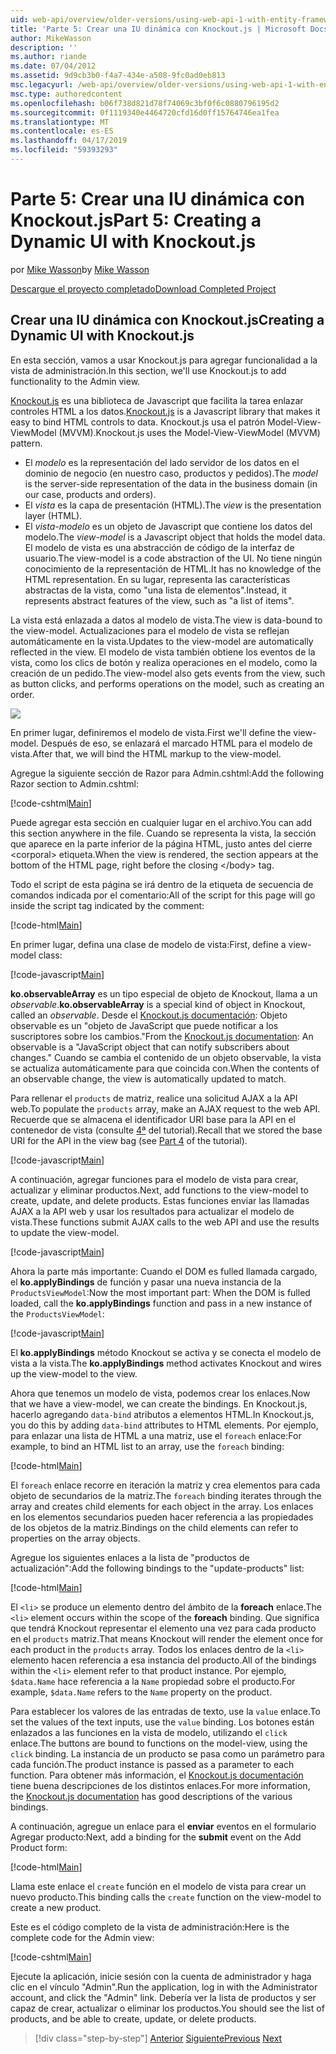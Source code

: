 ```yaml
---
uid: web-api/overview/older-versions/using-web-api-1-with-entity-framework-5/using-web-api-with-entity-framework-part-5
title: 'Parte 5: Crear una IU dinámica con Knockout.js | Microsoft Docs'
author: MikeWasson
description: ''
ms.author: riande
ms.date: 07/04/2012
ms.assetid: 9d9cb3b0-f4a7-434e-a508-9fc0ad0eb813
msc.legacyurl: /web-api/overview/older-versions/using-web-api-1-with-entity-framework-5/using-web-api-with-entity-framework-part-5
msc.type: authoredcontent
ms.openlocfilehash: b06f738d821d78f74069c3bf0f6c0880796195d2
ms.sourcegitcommit: 0f1119340e4464720cfd16d0ff15764746ea1fea
ms.translationtype: MT
ms.contentlocale: es-ES
ms.lasthandoff: 04/17/2019
ms.locfileid: "59393293"
---
```

# <a name="part-5-creating-a-dynamic-ui-with-knockoutjs"></a><span data-ttu-id="6d5b5-102">Parte 5: Crear una IU dinámica con Knockout.js</span><span class="sxs-lookup"><span data-stu-id="6d5b5-102">Part 5: Creating a Dynamic UI with Knockout.js</span></span>

<span data-ttu-id="6d5b5-103">por [Mike Wasson](https://github.com/MikeWasson)</span><span class="sxs-lookup"><span data-stu-id="6d5b5-103">by [Mike Wasson](https://github.com/MikeWasson)</span></span>

[<span data-ttu-id="6d5b5-104">Descargue el proyecto completado</span><span class="sxs-lookup"><span data-stu-id="6d5b5-104">Download Completed Project</span></span>](http://code.msdn.microsoft.com/ASP-NET-Web-API-with-afa30545)

## <a name="creating-a-dynamic-ui-with-knockoutjs"></a><span data-ttu-id="6d5b5-105">Crear una IU dinámica con Knockout.js</span><span class="sxs-lookup"><span data-stu-id="6d5b5-105">Creating a Dynamic UI with Knockout.js</span></span>

<span data-ttu-id="6d5b5-106">En esta sección, vamos a usar Knockout.js para agregar funcionalidad a la vista de administración.</span><span class="sxs-lookup"><span data-stu-id="6d5b5-106">In this section, we'll use Knockout.js to add functionality to the Admin view.</span></span>

<span data-ttu-id="6d5b5-107">[Knockout.js](http://knockoutjs.com/) es una biblioteca de Javascript que facilita la tarea enlazar controles HTML a los datos.</span><span class="sxs-lookup"><span data-stu-id="6d5b5-107">[Knockout.js](http://knockoutjs.com/) is a Javascript library that makes it easy to bind HTML controls to data.</span></span> <span data-ttu-id="6d5b5-108">Knockout.js usa el patrón Model-View-ViewModel (MVVM).</span><span class="sxs-lookup"><span data-stu-id="6d5b5-108">Knockout.js uses the Model-View-ViewModel (MVVM) pattern.</span></span>

- <span data-ttu-id="6d5b5-109">El *modelo* es la representación del lado servidor de los datos en el dominio de negocio (en nuestro caso, productos y pedidos).</span><span class="sxs-lookup"><span data-stu-id="6d5b5-109">The *model* is the server-side representation of the data in the business domain (in our case, products and orders).</span></span>
- <span data-ttu-id="6d5b5-110">El *vista* es la capa de presentación (HTML).</span><span class="sxs-lookup"><span data-stu-id="6d5b5-110">The *view* is the presentation layer (HTML).</span></span>
- <span data-ttu-id="6d5b5-111">El *vista-modelo* es un objeto de Javascript que contiene los datos del modelo.</span><span class="sxs-lookup"><span data-stu-id="6d5b5-111">The *view-model* is a Javascript object that holds the model data.</span></span> <span data-ttu-id="6d5b5-112">El modelo de vista es una abstracción de código de la interfaz de usuario.</span><span class="sxs-lookup"><span data-stu-id="6d5b5-112">The view-model is a code abstraction of the UI.</span></span> <span data-ttu-id="6d5b5-113">No tiene ningún conocimiento de la representación de HTML.</span><span class="sxs-lookup"><span data-stu-id="6d5b5-113">It has no knowledge of the HTML representation.</span></span> <span data-ttu-id="6d5b5-114">En su lugar, representa las características abstractas de la vista, como "una lista de elementos".</span><span class="sxs-lookup"><span data-stu-id="6d5b5-114">Instead, it represents abstract features of the view, such as "a list of items".</span></span>

<span data-ttu-id="6d5b5-115">La vista está enlazada a datos al modelo de vista.</span><span class="sxs-lookup"><span data-stu-id="6d5b5-115">The view is data-bound to the view-model.</span></span> <span data-ttu-id="6d5b5-116">Actualizaciones para el modelo de vista se reflejan automáticamente en la vista.</span><span class="sxs-lookup"><span data-stu-id="6d5b5-116">Updates to the view-model are automatically reflected in the view.</span></span> <span data-ttu-id="6d5b5-117">El modelo de vista también obtiene los eventos de la vista, como los clics de botón y realiza operaciones en el modelo, como la creación de un pedido.</span><span class="sxs-lookup"><span data-stu-id="6d5b5-117">The view-model also gets events from the view, such as button clicks, and performs operations on the model, such as creating an order.</span></span>

![](using-web-api-with-entity-framework-part-5/_static/image1.png)

<span data-ttu-id="6d5b5-118">En primer lugar, definiremos el modelo de vista.</span><span class="sxs-lookup"><span data-stu-id="6d5b5-118">First we'll define the view-model.</span></span> <span data-ttu-id="6d5b5-119">Después de eso, se enlazará el marcado HTML para el modelo de vista.</span><span class="sxs-lookup"><span data-stu-id="6d5b5-119">After that, we will bind the HTML markup to the view-model.</span></span>

<span data-ttu-id="6d5b5-120">Agregue la siguiente sección de Razor para Admin.cshtml:</span><span class="sxs-lookup"><span data-stu-id="6d5b5-120">Add the following Razor section to Admin.cshtml:</span></span>

[!code-cshtml[Main](using-web-api-with-entity-framework-part-5/samples/sample1.cshtml)]

<span data-ttu-id="6d5b5-121">Puede agregar esta sección en cualquier lugar en el archivo.</span><span class="sxs-lookup"><span data-stu-id="6d5b5-121">You can add this section anywhere in the file.</span></span> <span data-ttu-id="6d5b5-122">Cuando se representa la vista, la sección que aparece en la parte inferior de la página HTML, justo antes del cierre &lt;corporal&gt; etiqueta.</span><span class="sxs-lookup"><span data-stu-id="6d5b5-122">When the view is rendered, the section appears at the bottom of the HTML page, right before the closing &lt;/body&gt; tag.</span></span>

<span data-ttu-id="6d5b5-123">Todo el script de esta página se irá dentro de la etiqueta de secuencia de comandos indicada por el comentario:</span><span class="sxs-lookup"><span data-stu-id="6d5b5-123">All of the script for this page will go inside the script tag indicated by the comment:</span></span>

[!code-html[Main](using-web-api-with-entity-framework-part-5/samples/sample2.html)]

<span data-ttu-id="6d5b5-124">En primer lugar, defina una clase de modelo de vista:</span><span class="sxs-lookup"><span data-stu-id="6d5b5-124">First, define a view-model class:</span></span>

[!code-javascript[Main](using-web-api-with-entity-framework-part-5/samples/sample3.js)]

<span data-ttu-id="6d5b5-125">**ko.observableArray** es un tipo especial de objeto de Knockout, llama a un *observable*.</span><span class="sxs-lookup"><span data-stu-id="6d5b5-125">**ko.observableArray** is a special kind of object in Knockout, called an *observable*.</span></span> <span data-ttu-id="6d5b5-126">Desde el [Knockout.js documentación](http://knockoutjs.com/documentation/observables.html): Objeto observable es un "objeto de JavaScript que puede notificar a los suscriptores sobre los cambios."</span><span class="sxs-lookup"><span data-stu-id="6d5b5-126">From the [Knockout.js documentation](http://knockoutjs.com/documentation/observables.html): An observable is a "JavaScript object that can notify subscribers about changes."</span></span> <span data-ttu-id="6d5b5-127">Cuando se cambia el contenido de un objeto observable, la vista se actualiza automáticamente para que coincida con.</span><span class="sxs-lookup"><span data-stu-id="6d5b5-127">When the contents of an observable change, the view is automatically updated to match.</span></span>

<span data-ttu-id="6d5b5-128">Para rellenar el `products` de matriz, realice una solicitud AJAX a la API web.</span><span class="sxs-lookup"><span data-stu-id="6d5b5-128">To populate the `products` array, make an AJAX request to the web API.</span></span> <span data-ttu-id="6d5b5-129">Recuerde que se almacena el identificador URI base para la API en el contenedor de vista (consulte [4ª](using-web-api-with-entity-framework-part-4.md) del tutorial).</span><span class="sxs-lookup"><span data-stu-id="6d5b5-129">Recall that we stored the base URI for the API in the view bag (see [Part 4](using-web-api-with-entity-framework-part-4.md) of the tutorial).</span></span>

[!code-javascript[Main](using-web-api-with-entity-framework-part-5/samples/sample4.js?highlight=5)]

<span data-ttu-id="6d5b5-130">A continuación, agregar funciones para el modelo de vista para crear, actualizar y eliminar productos.</span><span class="sxs-lookup"><span data-stu-id="6d5b5-130">Next, add functions to the view-model to create, update, and delete products.</span></span> <span data-ttu-id="6d5b5-131">Estas funciones enviar las llamadas AJAX a la API web y usar los resultados para actualizar el modelo de vista.</span><span class="sxs-lookup"><span data-stu-id="6d5b5-131">These functions submit AJAX calls to the web API and use the results to update the view-model.</span></span>

[!code-javascript[Main](using-web-api-with-entity-framework-part-5/samples/sample5.js?highlight=7)]

<span data-ttu-id="6d5b5-132">Ahora la parte más importante: Cuando el DOM es fulled llamada cargado, el **ko.applyBindings** de función y pasar una nueva instancia de la `ProductsViewModel`:</span><span class="sxs-lookup"><span data-stu-id="6d5b5-132">Now the most important part: When the DOM is fulled loaded, call the **ko.applyBindings** function and pass in a new instance of the `ProductsViewModel`:</span></span>

[!code-javascript[Main](using-web-api-with-entity-framework-part-5/samples/sample6.js)]

<span data-ttu-id="6d5b5-133">El **ko.applyBindings** método Knockout se activa y se conecta el modelo de vista a la vista.</span><span class="sxs-lookup"><span data-stu-id="6d5b5-133">The **ko.applyBindings** method activates Knockout and wires up the view-model to the view.</span></span>

<span data-ttu-id="6d5b5-134">Ahora que tenemos un modelo de vista, podemos crear los enlaces.</span><span class="sxs-lookup"><span data-stu-id="6d5b5-134">Now that we have a view-model, we can create the bindings.</span></span> <span data-ttu-id="6d5b5-135">En Knockout.js, hacerlo agregando `data-bind` atributos a elementos HTML.</span><span class="sxs-lookup"><span data-stu-id="6d5b5-135">In Knockout.js, you do this by adding `data-bind` attributes to HTML elements.</span></span> <span data-ttu-id="6d5b5-136">Por ejemplo, para enlazar una lista de HTML a una matriz, use el `foreach` enlace:</span><span class="sxs-lookup"><span data-stu-id="6d5b5-136">For example, to bind an HTML list to an array, use the `foreach` binding:</span></span>

[!code-html[Main](using-web-api-with-entity-framework-part-5/samples/sample7.html?highlight=1)]

<span data-ttu-id="6d5b5-137">El `foreach` enlace recorre en iteración la matriz y crea elementos para cada objeto de secundarios de la matriz.</span><span class="sxs-lookup"><span data-stu-id="6d5b5-137">The `foreach` binding iterates through the array and creates child elements for each object in the array.</span></span> <span data-ttu-id="6d5b5-138">Los enlaces en los elementos secundarios pueden hacer referencia a las propiedades de los objetos de la matriz.</span><span class="sxs-lookup"><span data-stu-id="6d5b5-138">Bindings on the child elements can refer to properties on the array objects.</span></span>

<span data-ttu-id="6d5b5-139">Agregue los siguientes enlaces a la lista de "productos de actualización":</span><span class="sxs-lookup"><span data-stu-id="6d5b5-139">Add the following bindings to the "update-products" list:</span></span>

[!code-html[Main](using-web-api-with-entity-framework-part-5/samples/sample8.html)]

<span data-ttu-id="6d5b5-140">El `<li>` se produce un elemento dentro del ámbito de la **foreach** enlace.</span><span class="sxs-lookup"><span data-stu-id="6d5b5-140">The `<li>` element occurs within the scope of the **foreach** binding.</span></span> <span data-ttu-id="6d5b5-141">Que significa que tendrá Knockout representar el elemento una vez para cada producto en el `products` matriz.</span><span class="sxs-lookup"><span data-stu-id="6d5b5-141">That means Knockout will render the element once for each product in the `products` array.</span></span> <span data-ttu-id="6d5b5-142">Todos los enlaces dentro de la `<li>` elemento hacen referencia a esa instancia del producto.</span><span class="sxs-lookup"><span data-stu-id="6d5b5-142">All of the bindings within the `<li>` element refer to that product instance.</span></span> <span data-ttu-id="6d5b5-143">Por ejemplo, `$data.Name` hace referencia a la `Name` propiedad sobre el producto.</span><span class="sxs-lookup"><span data-stu-id="6d5b5-143">For example, `$data.Name` refers to the `Name` property on the product.</span></span>

<span data-ttu-id="6d5b5-144">Para establecer los valores de las entradas de texto, use la `value` enlace.</span><span class="sxs-lookup"><span data-stu-id="6d5b5-144">To set the values of the text inputs, use the `value` binding.</span></span> <span data-ttu-id="6d5b5-145">Los botones están enlazados a las funciones en la vista de modelo, utilizando el `click` enlace.</span><span class="sxs-lookup"><span data-stu-id="6d5b5-145">The buttons are bound to functions on the model-view, using the `click` binding.</span></span> <span data-ttu-id="6d5b5-146">La instancia de un producto se pasa como un parámetro para cada función.</span><span class="sxs-lookup"><span data-stu-id="6d5b5-146">The product instance is passed as a parameter to each function.</span></span> <span data-ttu-id="6d5b5-147">Para obtener más información, el [Knockout.js documentación](http://knockoutjs.com/documentation/observables.html) tiene buena descripciones de los distintos enlaces.</span><span class="sxs-lookup"><span data-stu-id="6d5b5-147">For more information, the [Knockout.js documentation](http://knockoutjs.com/documentation/observables.html) has good descriptions of the various bindings.</span></span>

<span data-ttu-id="6d5b5-148">A continuación, agregue un enlace para el **enviar** eventos en el formulario Agregar producto:</span><span class="sxs-lookup"><span data-stu-id="6d5b5-148">Next, add a binding for the **submit** event on the Add Product form:</span></span>

[!code-html[Main](using-web-api-with-entity-framework-part-5/samples/sample9.html)]

<span data-ttu-id="6d5b5-149">Llama este enlace el `create` función en el modelo de vista para crear un nuevo producto.</span><span class="sxs-lookup"><span data-stu-id="6d5b5-149">This binding calls the `create` function on the view-model to create a new product.</span></span>

<span data-ttu-id="6d5b5-150">Este es el código completo de la vista de administración:</span><span class="sxs-lookup"><span data-stu-id="6d5b5-150">Here is the complete code for the Admin view:</span></span>

[!code-cshtml[Main](using-web-api-with-entity-framework-part-5/samples/sample10.cshtml)]

<span data-ttu-id="6d5b5-151">Ejecute la aplicación, inicie sesión con la cuenta de administrador y haga clic en el vínculo "Admin".</span><span class="sxs-lookup"><span data-stu-id="6d5b5-151">Run the application, log in with the Administrator account, and click the "Admin" link.</span></span> <span data-ttu-id="6d5b5-152">Debería ver la lista de productos y ser capaz de crear, actualizar o eliminar los productos.</span><span class="sxs-lookup"><span data-stu-id="6d5b5-152">You should see the list of products, and be able to create, update, or delete products.</span></span>

> [!div class="step-by-step"]
> <span data-ttu-id="6d5b5-153">[Anterior](using-web-api-with-entity-framework-part-4.md)
> [Siguiente](using-web-api-with-entity-framework-part-6.md)</span><span class="sxs-lookup"><span data-stu-id="6d5b5-153">[Previous](using-web-api-with-entity-framework-part-4.md)
[Next](using-web-api-with-entity-framework-part-6.md)</span></span>
